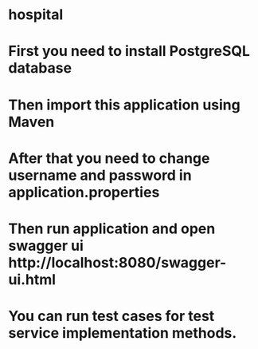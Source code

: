 # hospital
# First you need to install PostgreSQL database
# Then import this application using Maven
# After that you need to change username and password in application.properties
# Then run application and open swagger ui http://localhost:8080/swagger-ui.html
# You can run test cases for test service implementation methods.
